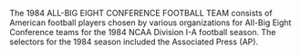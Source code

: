The 1984 ALL-BIG EIGHT CONFERENCE FOOTBALL TEAM consists of American football players chosen by various organizations for All-Big Eight Conference teams for the 1984 NCAA Division I-A football season. The selectors for the 1984 season included the Associated Press (AP).

